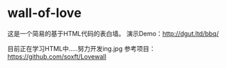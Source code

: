 # wall-of-love
这是一个简易的基于HTML代码的表白墙。
演示Demo：http://dgut.ltd/bbq/

目前正在学习HTML中.....努力开发ing.jpg
参考项目：https://github.com/soxft/Lovewall
